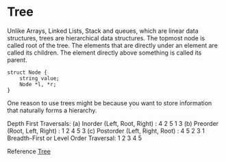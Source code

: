 # Tree

Unlike Arrays, Linked Lists, Stack and queues, which are linear data structures, trees are hierarchical data structures. The topmost node is called root of the tree. The elements that are directly under an element are called its children. The element directly above something is called its parent. 

```
struct Node {
    string value;
    Node *l, *r;
}
```

One reason to use trees might be because you want to store information that naturally forms a hierarchy.

Depth First Traversals: 
(a) Inorder (Left, Root, Right) : 4 2 5 1 3 
(b) Preorder (Root, Left, Right) : 1 2 4 5 3 
(c) Postorder (Left, Right, Root) : 4 5 2 3 1
Breadth-First or Level Order Traversal: 1 2 3 4 5 


Reference 
[Tree](https://www.geeksforgeeks.org/binary-tree-set-1-introduction/)
